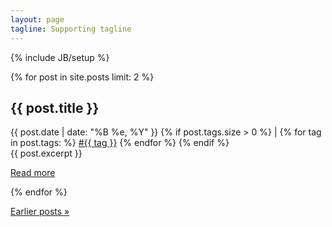 ```yaml
---
layout: page
tagline: Supporting tagline
---
```


{% include JB/setup %}

{% for post in site.posts limit: 2 %}
<article class="hoverable post">
	<div class="post-header">
	  <h1>{{ post.title }}</h1>
	  <span class="bold">{{ post.date | date: "%B %e, %Y" }}</span> 
	  {% if post.tags.size > 0 %}
	  	|
		  {% for tag in post.tags: %}
		  	<a href="{{ HOME_PATH }}tags.html#{{ tag }}-ref"><span class="tag">#{{ tag }}</span></a>
		  {% endfor %}
	  {% endif %}
	</div>
	<div class="post-content light">
	  {{ post.excerpt }}
	  <p><a href="{{ BASE_PATH }}{{ post.url }}">Read more</a></p>
	</div>
</article>
{% endfor %}

<a href="/archive.html">Earlier posts &raquo;</a>
